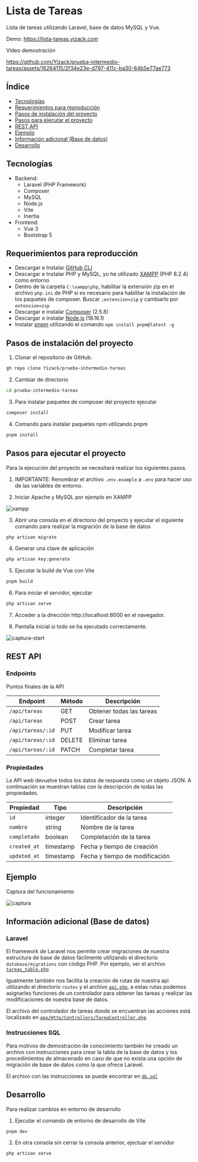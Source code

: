 # Lista de Tareas

Lista de tareas utilizando Laravel, base de datos MySQL y Vue.

Demo: https://lista-tareas.yizack.com

Video demostración

https://github.com/Yizack/prueba-intermedio-tareas/assets/16264115/2f34e23e-d797-411c-ba30-64b5e77ae773

## Índice
- [Tecnologías](#tecnologías)
- [Requerimientos para reproducción](#requerimientos-para-reproducción)
- [Pasos de instalación del proyecto](#pasos-de-instalación-del-proyecto)
- [Pasos para ejecutar el proyecto](#pasos-para-ejecutar-el-proyecto)
- [REST API](#rest-api)
- [Ejemplo](#ejemplo)
- [Información adicional (Base de datos)](#información-adicional-base-de-datos)
- [Desarrollo](#desarrollo)

## Tecnologías
- Backend:
  - Laravel (PHP Framework)
  - Composer
  - MySQL
  - Node.js
  - Vite
  - Inertia
- Frontend:
  - Vue 3
  - Bootstrap 5

## Requerimientos para reproducción
- Descargar e Instalar [GitHub CLI](https://cli.github.com/)
- Descargar e Instalar PHP y MySQL, yo he utilizado [XAMPP](https://www.apachefriends.org/es/download.html) (PHP 8.2.4) como entorno
- Dentro de la carpeta `C:\xampp\php`, habilitar la extensión zip en el archivo `php.ini` de PHP si es necesario para habilitar la instalación de los paquetes de composer. Buscar `;extension=zip` y cambiarlo por `extension=zip`
- Descargar e instalar [Composer](https://getcomposer.org/download/) (2.5.8)
- Descargar e instalar [Node.js](https://nodejs.org/en/download) (18.16.1)
- Instalar [pnpm](https://pnpm.io/) utilizando el comando `npm install pnpm@latest -g`

## Pasos de instalación del proyecto
1. Clonar el repositorio de GitHub.

```sh
gh repo clone Yizack/prueba-intermedio-tareas
```

2. Cambiar de directorio

```sh
cd prueba-intermedio-tareas
```

3. Para instalar paquetes de composer del proyecto ejecutar

```sh
composer install
```

4. Comando para instalar paquetes npm utilizando pnpm

```sh
pnpm install
```

## Pasos para ejecutar el proyecto

Para la ejecución del proyecto se necesitará realizar los siguientes pasos.

1. IMPORTANTE: Renombrar el archivo `.env.example` a `.env` para hacer uso de las variables de entorno.

2. Iniciar Apache y MySQL por ejemplo en XAMPP

![xampp](https://github.com/Yizack/prueba-intermedio-tareas/assets/16264115/23df3714-d0cb-444d-b177-065c4fcab401)

3. Abrir una consola en el directorio del proyecto y ejecutar el siguiente comando para realizar la migración de la base de datos

```sh
php artisan migrate
```

4. Generar una clave de aplicación

```sh
php artisan key:generate
```

5. Ejecutar la build de Vue con Vite

```sh
pnpm build
```

6. Para iniciar el servidor, ejecutar

```sh
php artisan serve
```

7. Acceder a la dirección http://localhost:8000 en el navegador.


8. Pantalla inicial si todo se ha ejecutado correctamente.

![captura-start](https://github.com/Yizack/prueba-intermedio-tareas/assets/16264115/cbcb0f43-73e2-4349-abbb-b468533d0318)

## REST API

### Endpoints 

Puntos finales de la API

| Endpoint          | Método | Descripción              |
|-------------------|--------|--------------------------|
| `/api/tareas`     | GET    | Obtener todas las tareas |
| `/api/tareas`     | POST   | Crear tarea              |
| `/api/tareas/:id` | PUT    | Modificar tarea          |
| `/api/tareas/:id` | DELETE | Eliminar tarea           |
| `/api/tareas/:id` | PATCH  | Completar tarea          |

### Propiedades 

La API web devuelve todos los datos de respuesta como un objeto JSON. A continuación se muestran tablas con la descripción de todas las propiedades.

| Propiedad         | Tipo      | Descripción                       |
|-------------------|-----------|-----------------------------------|
| `id`              | integer   | Identificador de la tarea         |
| `nombre`          | string    | Nombre de la tarea                |
| `completado`      | boolean   | Completación de la tarea          |
| `created_at`      | timestamp | Fecha y tiempo de creación        |
| `updated_at`      | timestamp | Fecha y tiempo de modificación    |


## Ejemplo

Captura del funcionamiento

![captura](https://github.com/Yizack/prueba-intermedio-tareas/assets/16264115/0f8d7587-c9e7-442c-b400-81b6f908e201)

## Información adicional (Base de datos)

### Laravel

El framework de Laravel nos permite crear migraciones de nuestra estructura de base de datos fácilmente utilizando el directorio `database/migrations` con código PHP. Por ejemplo, ver el archivo [`tareas_table.php`](/database/migrations/tareas_table.php)

Igualmente también nos facilita la creación de rutas de nuestra api utilizando el directorio `routes` y el archivo [`api.php`](/routes/api.php), a estas rutas podemos asignarles funciones de un controlador para obtener las tareas y realizar las modificaciones de nuestra base de datos.

El archivo del controlador de tareas donde se encuentran las acciones está localizado en [`app/Http/Controllers/TareaController.php`](app/Http/Controllers/TareaController.php)

### Instrucciones SQL

Para motivos de demostración de conocimiento también he creado un archivo con instrucciones para crear la tabla de la base de datos y los procedimientos de almacenado en caso de que no exista una opción de migración de base de datos como la que ofrece Laravel.

El archivo con las instrucciones se puede encontrar en [`db.sql`](/db.sql)

## Desarrollo

Para realizar cambios en entorno de desarrollo

1. Ejecutar el comando de entorno de desarrollo de Vite

```sh
pnpm dev
```

2. En otra consola sin cerrar la consola anterior, ejectuar el servidor

```sh
php artisan serve
```
